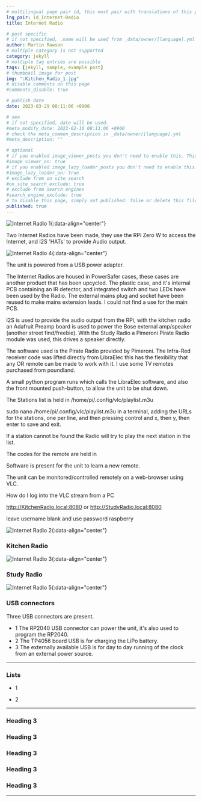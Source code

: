 ```yaml
---
# multilingual page pair id, this must pair with translations of this page. (This name must be unique)
lng_pair: id_Internet-Radio
title: Internet Radio

# post specific
# if not specified, .name will be used from _data/owner/[language].yml
author: Martin Rawson
# multiple category is not supported
category: jekyll
# multiple tag entries are possible
tags: [jekyll, sample, example post]
# thumbnail image for post
img: ":Kitchen_Radio_1.jpg"
# disable comments on this page
#comments_disable: true

# publish date
date: 2023-03-29 08:11:06 +0900

# seo
# if not specified, date will be used.
#meta_modify_date: 2022-02-10 08:11:06 +0900
# check the meta_common_description in _data/owner/[language].yml
#meta_description: ""

# optional
# if you enabled image_viewer_posts you don't need to enable this. This is only if image_viewer_posts = false
#image_viewer_on: true
# if you enabled image_lazy_loader_posts you don't need to enable this. This is only if image_lazy_loader_posts = false
#image_lazy_loader_on: true
# exclude from on site search
#on_site_search_exclude: true
# exclude from search engines
#search_engine_exclude: true
# to disable this page, simply set published: false or delete this file
published: true
---
```


![Internet Radio 1](:Kitchen_Radio_1.jpg){:data-align="center"}

<!-- outline-start -->

Two Internet Radios have been made, they use the RPi Zero W
to access the Internet, and I2S 'HATs' to provide Audio output.

![Internet Radio 4](:Kitchen_Radio_4.jpg){:data-align="center"}

The unit is powered from a USB power adapter.

The Internet Radios are housed in PowerSafer cases, these cases are another product that has been upcycled.
The plastic case, and it's internal PCB containing an IR detector, and integrated switch and two LEDs have been used by the Radio.
The external mains plug and socket have been reused to make mains extension leads.
I could not find a use for the main PCB.

I2S is used to provide the audio output from the RPi, with the kitchen radio an Adafruit Preamp board is used to power the Bose external amp/speaker (another street find/freebie). With the Study Radio a Pimeroni Pirate Radio module was used, this drives a speaker directly.

The software used is the Pirate Radio provided by Pimeroni. The Infra-Red receiver code was lifted directly from LibraElec this has the flexibility that any OR remote can be made to work with it. I use some TV remotes purchased from poundland.

A small python program runs which calls the LibraElec software, and also the front mounted push-button, to allow the unit to be shut down.

The Stations list is held in /home/pi/.config/vlc/playlist.m3u


  sudo nano /home/pi/.config/vlc/playlist.m3u in a terminal, 
  adding the URLs for the stations, one per line, and then pressing control and x, then y, then enter to save and exit. 


If a station cannot be found the Radio will try to play the next station in the list.

The codes for the remote are held in

Software is present for the unit to learn a new remote.

The unit can be monitored/controlled remotely on a web-browser using VLC.

How do I log into the VLC stream from a PC
 
  http://KitchenRadio.local:8080 or  http://StudyRadio.local:8080

  leave username blank and use password raspberry

<!-- outline-end -->

![Internet Radio 2](:Kitchen_Radio_2.jpg){:data-align="center"}



### Kitchen Radio

![Internet Radio 3](:Kitchen_Radio_3.jpg){:data-align="center"}

### Study Radio

![Internet Radio 5](:Kitchen_Radio_5.jpg){:data-align="center"}

### USB connectors

Three USB connectors are present.

- 1 The RP2040 USB connector can power the unit, it's also used to program the RP2040.
- 2 The TP4056 board USB is for charging the LiPo battery.
- 3 The externally available USB is for day to day running of the clock from an external power source.
***

### Lists

- 1

- 2


***

### Heading 3

### Heading 3

### Heading 3

### Heading 3

### Heading 3

***
